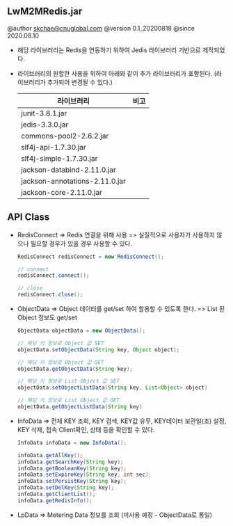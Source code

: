 ## LwM2MRedis.jar

@author skchae@cnuglobal.com
@version 0.1_20200818
@since 2020.08.10

* 해당 라이브러리는 Redis을 연동하기 위하여 Jedis 라이브러리 기반으로 제작되었다.
* 라이브러리의 원할한 사용을 위하여 아래와 같이 추가 라이브러리가 포함된다. (라이브러리가 추가되어 변경될 수 있다.)

  |라이브러리              |비고      |
  |----------------|-----------|
  |junit-3.8.1.jar||
  |jedis-3.3.0.jar||
  |commons-pool2-2.6.2.jar||
  |slf4j-api-1.7.30.jar||
  |slf4j-simple-1.7.30.jar||
  |jackson-databind-2.11.0.jar||
  |jackson-annotations-2.11.0.jar||
  |jackson-core-2.11.0.jar||


## API Class

- RedisConnect
  => Redis 연결을 위해 사용
  => 실질적으로 사용자가 사용하지 않으나 필요할 경우가 있을 경우 사용할 수 있다.
  ```java
  RedisConnect redisConnect = new RedisConnect();

  // connect
  redisConnect.connect();

  // close
  redisConnect.close();

  ```  

- ObjectData
  => Object 데이터를 get/set 하여 할용할 수 있도록 한다.
  => List 된 Object 정보도 get/set

  ```java
  ObjectData objectData = new ObjectData();

  // 해당 키 정보로 Object 값 SET
  objectData.setObjectData(String key, Object object);
  
  // 해당 키 정보로 Object 값 GET
  objectData.getObjectData(String key);

  // 해당 키 정보로 List Object 값 SET
  objectData.setObjectListData(String key, List<Object> object)
  
  // 해당 키 정보로 List Object 값 GET
  objectData.getObjectListData(String key)

  ```  
  
- InfoData
  => 전체 KEY 조회, KEY 검색, KEY값 유무, KEY데이터 보관일(초) 설정, KEY 삭제, 접속 Client확인, 상태 등을 확인할 수 있다.

  ```java
  InfoData infoData = new InfoData();
  
  infoData.getAllKey();
  infoData.getSearchKey(String key);
  infoData.getBooleanKey(String key);
  infoData.setExpireKey(String key, int sec);
  infoData.setPersistKey(String key);
  infoData.setDelKey(String key);
  infoData.getClientList();
  infoData.getRedisInfo();
  
  ```  
  
- LpData
  => Metering Data 정보를 조회 (미사용 예정 - ObjectData로 통일)
  ```java

  
  ```  
  